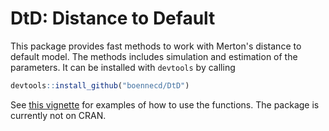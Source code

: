 DtD: Distance to Default
========================

This package provides fast methods to work with Merton's distance to default model. The methods includes simulation and estimation of the parameters. It can be installed with `devtools` by calling

``` r
devtools::install_github("boennecd/DtD")
```

See [this vignette](vignettes/Distance-to-default.pdf) for examples of how to use the functions. The package is currently not on CRAN. 



